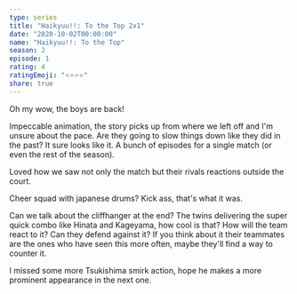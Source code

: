 ```yaml
---
type: series
title: "Haikyuu!!: To the Top 2x1"
date: "2020-10-02T00:00:00"
name: "Haikyuu!!: To the Top"
season: 2
episode: 1
rating: 4
ratingEmoji: "⭐️⭐️⭐️⭐️"
share: true
---
```


Oh my wow, the boys are back!

Impeccable animation, the story picks up from where we left off and I'm unsure about the pace. Are they going to slow things down like they did in the past? It sure looks like it. A bunch of episodes for a single match (or even the rest of the season).

Loved how we saw not only the match but their rivals reactions outside the court.

Cheer squad with japanese drums? Kick ass, that's what it was.

Can we talk about the cliffhanger at the end? The twins delivering the super quick combo like Hinata and Kageyama, how cool is that? How will the team react to it? Can they defend against it?
If you think about it their teammates are the ones who have seen this more often, maybe they'll find a way to counter it.

I missed some more Tsukishima smirk action, hope he makes a more prominent appearance in the next one.
